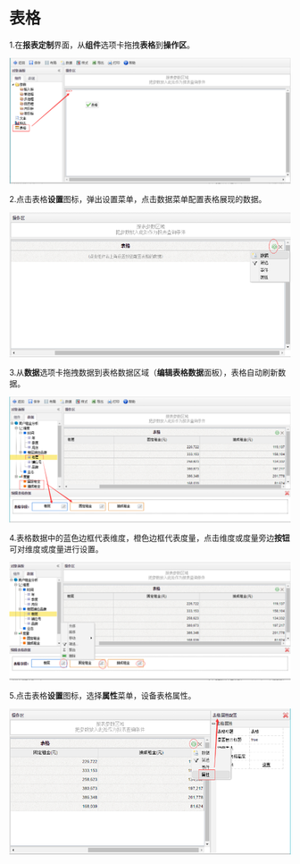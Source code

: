 # 表格

1.在**报表定制**界面，从**组件**选项卡拖拽**表格**到**操作区**。

![](/assets/import46.png)

2.点击表格**设置**图标，弹出设置菜单，点击数据菜单配置表格展现的数据。

![](/assets/import47.png)

3.从**数据**选项卡拖拽数据到表格数据区域（**编辑表格数据**面板），表格自动刷新数据。

![](/assets/import48.png)

4.表格数据中的蓝色边框代表维度，橙色边框代表度量，点击维度或度量旁边**按钮**可对维度或度量进行设置。

![](/assets/import49.png)

5.点击表格**设置**图标，选择**属性**菜单，设备表格属性。

![](/assets/import50.png)

